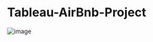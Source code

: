 # Tableau-AirBnb-Project
![image](https://github.com/mujtbkhn/Tableau-AirBnb-Project/assets/86319200/bc313bbe-6db5-4122-ba6a-a61174628563)
